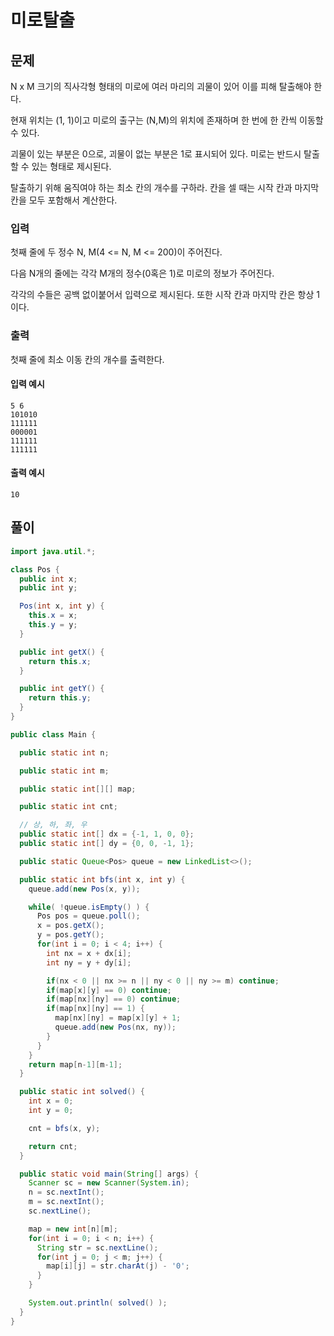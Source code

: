 # 미로탈출

## 문제
N x M 크기의 직사각형 형태의 미로에 여러 마리의 괴물이 있어 이를 피해 탈출해야 한다.

현재 위치는 (1, 1)이고 미로의 출구는 (N,M)의 위치에 존재하며 한 번에 한 칸씩 이동할 수 있다.

괴물이 있는 부분은 0으로, 괴물이 없는 부분은 1로 표시되어 있다. 미로는 반드시 탈출할 수 있는 형태로 제시된다.

탈출하기 위해 움직여야 하는 최소 칸의 개수를 구하라. 칸을 셀 때는 시작 칸과 마지막 칸을 모두 포함해서 계산한다.

### 입력

첫째 줄에 두 정수 N, M(4 <= N, M <= 200)이 주어진다.

다음 N개의 줄에는 각각 M개의 정수(0혹은 1)로 미로의 정보가 주어진다.

각각의 수들은 공백 없이붙어서 입력으로 제시된다. 또한 시작 칸과 마지막 칸은 항상 1이다.

### 출력
첫째 줄에 최소 이동 칸의 개수를 출력한다.

#### 입력 예시
```
5 6
101010
111111
000001
111111
111111
```

#### 출력 예시
```
10
```

## 풀이

```java
import java.util.*;

class Pos {
  public int x;
  public int y;

  Pos(int x, int y) {
    this.x = x;
    this.y = y;
  }

  public int getX() {
    return this.x;
  }

  public int getY() {
    return this.y;
  }
}

public class Main {

  public static int n;

  public static int m;

  public static int[][] map;

  public static int cnt;

  // 상, 하, 좌, 우
  public static int[] dx = {-1, 1, 0, 0};
  public static int[] dy = {0, 0, -1, 1};

  public static Queue<Pos> queue = new LinkedList<>();

  public static int bfs(int x, int y) {
    queue.add(new Pos(x, y));

    while( !queue.isEmpty() ) {
      Pos pos = queue.poll();
      x = pos.getX();
      y = pos.getY();
      for(int i = 0; i < 4; i++) {
        int nx = x + dx[i];
        int ny = y + dy[i];

        if(nx < 0 || nx >= n || ny < 0 || ny >= m) continue;
        if(map[x][y] == 0) continue;
        if(map[nx][ny] == 0) continue;
        if(map[nx][ny] == 1) {
          map[nx][ny] = map[x][y] + 1;
          queue.add(new Pos(nx, ny));
        }
      }
    }
    return map[n-1][m-1];
  }

  public static int solved() {
    int x = 0;
    int y = 0;

    cnt = bfs(x, y);

    return cnt;
  }

  public static void main(String[] args) {
    Scanner sc = new Scanner(System.in);
    n = sc.nextInt();
    m = sc.nextInt();
    sc.nextLine();

    map = new int[n][m];
    for(int i = 0; i < n; i++) {
      String str = sc.nextLine();
      for(int j = 0; j < m; j++) {
        map[i][j] = str.charAt(j) - '0';
      }
    }

    System.out.println( solved() );
  }
}
```